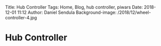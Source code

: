 Title: Hub Controller
Tags: Home, Blog, hub controller, piwars
Date: 2018-12-01 11:12
Author: Daniel Sendula
Background-image: /2018/12/wheel-controller-4.jpg

# Hub Controller


